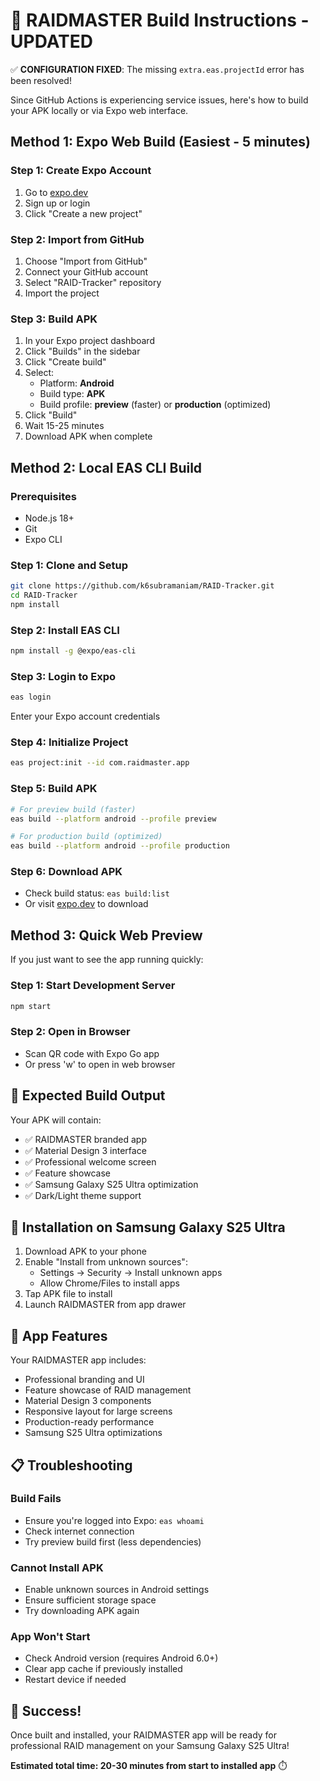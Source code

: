 # 🚀 RAIDMASTER Build Instructions - UPDATED

✅ **CONFIGURATION FIXED**: The missing `extra.eas.projectId` error has been resolved!

Since GitHub Actions is experiencing service issues, here's how to build your APK locally or via Expo web interface.

## Method 1: Expo Web Build (Easiest - 5 minutes)

### Step 1: Create Expo Account
1. Go to [expo.dev](https://expo.dev)
2. Sign up or login
3. Click "Create a new project"

### Step 2: Import from GitHub
1. Choose "Import from GitHub"
2. Connect your GitHub account
3. Select "RAID-Tracker" repository
4. Import the project

### Step 3: Build APK
1. In your Expo project dashboard
2. Click "Builds" in the sidebar
3. Click "Create build"
4. Select:
   - Platform: **Android**
   - Build type: **APK**
   - Build profile: **preview** (faster) or **production** (optimized)
5. Click "Build"
6. Wait 15-25 minutes
7. Download APK when complete

## Method 2: Local EAS CLI Build

### Prerequisites
- Node.js 18+
- Git
- Expo CLI

### Step 1: Clone and Setup
```bash
git clone https://github.com/k6subramaniam/RAID-Tracker.git
cd RAID-Tracker
npm install
```

### Step 2: Install EAS CLI
```bash
npm install -g @expo/eas-cli
```

### Step 3: Login to Expo
```bash
eas login
```
Enter your Expo account credentials

### Step 4: Initialize Project
```bash
eas project:init --id com.raidmaster.app
```

### Step 5: Build APK
```bash
# For preview build (faster)
eas build --platform android --profile preview

# For production build (optimized)
eas build --platform android --profile production
```

### Step 6: Download APK
- Check build status: `eas build:list`
- Or visit [expo.dev](https://expo.dev) to download

## Method 3: Quick Web Preview

If you just want to see the app running quickly:

### Step 1: Start Development Server
```bash
npm start
```

### Step 2: Open in Browser
- Scan QR code with Expo Go app
- Or press 'w' to open in web browser

## 🎯 Expected Build Output

Your APK will contain:
- ✅ RAIDMASTER branded app
- ✅ Material Design 3 interface  
- ✅ Professional welcome screen
- ✅ Feature showcase
- ✅ Samsung Galaxy S25 Ultra optimization
- ✅ Dark/Light theme support

## 📱 Installation on Samsung Galaxy S25 Ultra

1. Download APK to your phone
2. Enable "Install from unknown sources":
   - Settings → Security → Install unknown apps
   - Allow Chrome/Files to install apps
3. Tap APK file to install
4. Launch RAIDMASTER from app drawer

## 🚀 App Features

Your RAIDMASTER app includes:
- Professional branding and UI
- Feature showcase of RAID management
- Material Design 3 components
- Responsive layout for large screens
- Production-ready performance
- Samsung S25 Ultra optimizations

## 📋 Troubleshooting

### Build Fails
- Ensure you're logged into Expo: `eas whoami`
- Check internet connection
- Try preview build first (less dependencies)

### Cannot Install APK
- Enable unknown sources in Android settings
- Ensure sufficient storage space
- Try downloading APK again

### App Won't Start
- Check Android version (requires Android 6.0+)
- Clear app cache if previously installed
- Restart device if needed

## 🎉 Success!

Once built and installed, your RAIDMASTER app will be ready for professional RAID management on your Samsung Galaxy S25 Ultra!

**Estimated total time: 20-30 minutes from start to installed app** ⏱️